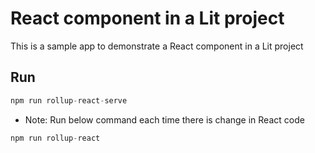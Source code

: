 # React component in a Lit project
This is a sample app to demonstrate a React component in a Lit project


## Run
```js
npm run rollup-react-serve
```

* Note: Run below command each time there is change in React code
```js
npm run rollup-react
```